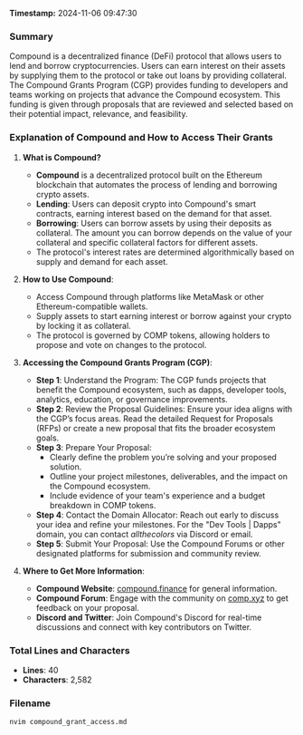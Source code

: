 **Timestamp:** 2024-11-06 09:47:30

### Summary
Compound is a decentralized finance (DeFi) protocol that allows users to lend and borrow cryptocurrencies. Users can earn interest on their assets by supplying them to the protocol or take out loans by providing collateral. The Compound Grants Program (CGP) provides funding to developers and teams working on projects that advance the Compound ecosystem. This funding is given through proposals that are reviewed and selected based on their potential impact, relevance, and feasibility.

### Explanation of Compound and How to Access Their Grants

1. **What is Compound?**
   - **Compound** is a decentralized protocol built on the Ethereum blockchain that automates the process of lending and borrowing crypto assets.
   - **Lending**: Users can deposit crypto into Compound's smart contracts, earning interest based on the demand for that asset.
   - **Borrowing**: Users can borrow assets by using their deposits as collateral. The amount you can borrow depends on the value of your collateral and specific collateral factors for different assets.
   - The protocol's interest rates are determined algorithmically based on supply and demand for each asset.

2. **How to Use Compound**:
   - Access Compound through platforms like MetaMask or other Ethereum-compatible wallets.
   - Supply assets to start earning interest or borrow against your crypto by locking it as collateral.
   - The protocol is governed by COMP tokens, allowing holders to propose and vote on changes to the protocol.

3. **Accessing the Compound Grants Program (CGP)**:
   - **Step 1**: Understand the Program: The CGP funds projects that benefit the Compound ecosystem, such as dapps, developer tools, analytics, education, or governance improvements.
   - **Step 2**: Review the Proposal Guidelines: Ensure your idea aligns with the CGP’s focus areas. Read the detailed Request for Proposals (RFPs) or create a new proposal that fits the broader ecosystem goals.
   - **Step 3**: Prepare Your Proposal: 
     - Clearly define the problem you’re solving and your proposed solution.
     - Outline your project milestones, deliverables, and the impact on the Compound ecosystem.
     - Include evidence of your team's experience and a budget breakdown in COMP tokens.
   - **Step 4**: Contact the Domain Allocator: Reach out early to discuss your idea and refine your milestones. For the "Dev Tools | Dapps" domain, you can contact *allthecolors* via Discord or email.
   - **Step 5**: Submit Your Proposal: Use the Compound Forums or other designated platforms for submission and community review.

4. **Where to Get More Information**:
   - **Compound Website**: [compound.finance](https://compound.finance) for general information.
   - **Compound Forum**: Engage with the community on [comp.xyz](https://comp.xyz) to get feedback on your proposal.
   - **Discord and Twitter**: Join Compound's Discord for real-time discussions and connect with key contributors on Twitter.

### Total Lines and Characters
- **Lines**: 40
- **Characters**: 2,582

### Filename
```bash
nvim compound_grant_access.md
```
